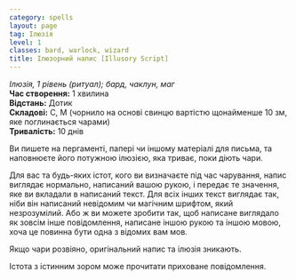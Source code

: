```yaml
---
category: spells
layout: page
tag: Ілюзія
level: 1
classes: bard, warlock, wizard
title: Ілюзорний напис [Illusory Script]
---
```


_Ілюзія, 1 рівень (ритуал); бард, чаклун, маг_    
**Час створення:** 1 хвилина    
**Відстань:** Дотик    
**Складові:** С, М (чорнило на основі свинцю вартістю щонайменше 10 зм, яке поглинається чарами)   
**Тривалість:** 10 днів   

Ви пишете на пергаменті, папері чи іншому матеріалі для письма, та наповнюєте його потужною ілюзією, яка триває, поки діють чари.    

Для вас та будь-яких істот, кого ви визначаєте під час чарування, напис виглядає нормально, написаний вашою рукою, і передає те значення, яке ви вкладали в написаний текст. Для всіх інших текст виглядає так, ніби він написаний невідомим чи магічним шрифтом, який незрозумілий. Або ж ви можете зробити так, щоб написане виглядало як зовсім інше повідомлення, написане іншою рукою та іншою мовою, хоча це повинна бути одна з відомих вам мов.    

Якщо чари розвіяно, оригінальний напис та ілюзія зникають.    

Істота з істинним зором може прочитати приховане повідомлення. 
